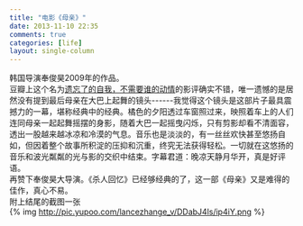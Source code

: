 ```yaml
---
title: "电影《母亲》"
date: 2013-11-10 22:35
comments: true
categories: [life]
layout: single-column
---
```


韩国导演奉俊昊2009年的作品。<!--more-->   
豆瓣上这个名为[遗忘了的自我，不需要谁的动情](http://movie.douban.com/review/2438716/)的影评确实不错，唯一遗憾的是居然没有提到最后母亲在大巴上起舞的镜头------我觉得这个镜头是这部片子最具震撼力的一幕，堪称经典中的经典。橘色的夕阳透过车窗照过来，映照着车上的人们连同母亲一起起舞摇摆的身影，随着大巴一起摇曳闪烁，只有剪影却看不清面容，透出一股越来越冰凉和冷漠的气息。音乐也是淡淡的，有一丝丝欢快甚至悠扬自如，但因着整个故事所积淀的压抑和沉重，终究无法获得轻松。一切就在这悠扬的音乐和波光粼粼的光与影的交织中结束。字幕君道：晚凉天静月华开，真是好评语。  
再赞下奉俊昊大导演。《杀人回忆》已经够经典的了，这一部《母亲》又是难得的佳作，真心不易。  
附上结尾的截图一张  
{% img http://pic.yupoo.com/lancezhange_v/DDabJ4ls/ip4iY.png  %}

